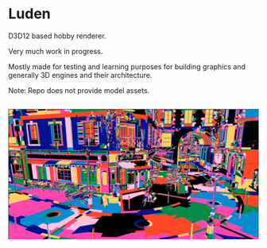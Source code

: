 # Luden

D3D12 based hobby renderer.

Very much work in progress.

Mostly made for testing and learning purposes for building graphics and generally 3D engines and their architecture.

Note:
Repo does not provide model assets.

##

![bistro_meshlets](Media/bistro_meshlets.png)
